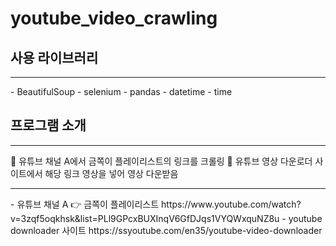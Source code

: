 # youtube_video_crawling

## 사용 라이브러리
<hr/>
- BeautifulSoup
- selenium
- pandas
- datetime
- time


## 프로그램 소개 
<hr/>
🎈 유튜브 채널 A에서 금쪽이 플레이리스트의 링크를 크롤링
🎈 유튜브 영상 다운로더 사이트에서 해당 링크 영상을 넣어 영상 다운받음

<hr />
- 유튜브 채널 A 👉 금쪽이 플레이리스트
https://www.youtube.com/watch?v=3zqf5oqkhsk&list=PLl9GPcxBUXInqV6GfDJqs1VYQWxquNZ8u
- youtube downloader 사이트
https://ssyoutube.com/en35/youtube-video-downloader
